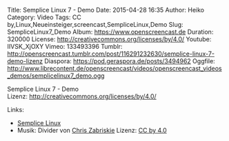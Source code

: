 Title: Semplice Linux 7 - Demo
Date: 2015-04-28 16:35
Author: Heiko
Category: Video
Tags: CC by,Linux,Neueinsteiger,screencast,SempliceLinux,Demo
Slug: SempliceLinux7_Demo
Album: https://www.openscreencast.de
Duration: 320000
License: http://creativecommons.org/licenses/by/4.0/
Youtube: IIVSK_XjOXY
Vimeo: 133493396
Tumblr: http://openscreencast.tumblr.com/post/116291232630/semplice-linux-7-demo-lizenz
Diaspora: https://pod.geraspora.de/posts/3494962
Oggfile: http://www.librecontent.de/openscreencast/videos/openscreencast_videos_demos/semplicelinux7_demo.ogg

Semplice Linux 7 - Demo  
Lizenz: <http://creativecommons.org/licenses/by/4.0/>

Links:

  * [Semplice Linux](http://semplice-linux.org/ "Link zu semplice-linux.org")
  * Musik: Divider von [Chris Zabriskie](http://chriszabriskie.com/ "Link zu chriszabriskie.com") Lizenz: [CC by 4.0](http://creativecommons.org/licenses/by/4.0/)

